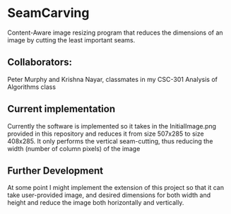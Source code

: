 # SeamCarving
Content-Aware image resizing program that reduces the dimensions of an image by cutting the least important seams.

## Collaborators:
Peter Murphy and Krishna Nayar, classmates in my CSC-301 Analysis of Algorithms class

## Current implementation
Currently the software is implemented so it takes in the InitialImage.png provided in this repository and reduces it from size 507x285 to
size 408x285. It only performs the vertical seam-cutting, thus reducing the width (number of column pixels) of the image

## Further Development
At some point I might implement the extension of this project so that it can take user-provided image, and desired dimensions for both 
width and height and reduce the image both horizontally and vertically.
